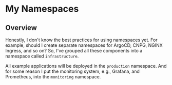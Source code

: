 # My Namespaces

## Overview

Honestly, I don't know the best practices for using namespaces yet. For example, should I create separate namespaces for ArgoCD, CNPG, NGINX Ingress, and so on? So, I've grouped all these components into a namespace called `infrastructure`.

All example applications will be deployed in the `production` namespace. And for some reason I put the monitoring system, e.g., Grafana, and Prometheus, into the `monitoring` namespace.